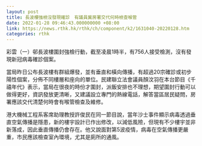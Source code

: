 ```yaml
---
layout: post
title: 長波樓強檢沒發現確診　有議員冀房署交代何時檢查喉管
date: 2022-01-28 09:46:43.000000000 +08:00
link: https://news.rthk.hk/rthk/ch/component/k2/1631040-20220128.htm
categories: rthk
---
```


彩雲（一）邨長波樓圍封強檢行動，截至凌晨1時半，有756人接受檢測，沒有發現新冠病毒確診個案。

當局昨日公布長波樓有群組爆發，並有垂直和橫向傳播，有超過20宗確診或初步陽性個案，分佈不同樓層和座向的單位。民建聯立法會議員顏汶羽在本台節目《千禧年代》表示，當局在很夜的時份才圍封，派飯安排也不理想，期望圍封行動可以做得更好，資訊發放更清晰，又建議設立專門的熱線電話，解答當區居民疑問，房署應該交代清楚何時會有喉管檢查及維修。

港大機械工程系客席助理教授許俊民在同一節目說，當年沙士事件顯示病毒透過垂直空氣傳播是隱患，新的樓宇設計已作出修改，以減低風險，但現有不少樓宇並非新落成，因此垂直傳播仍會存在。他又說面對第5波疫情，病毒在空氣傳播更嚴重，市民應該檢查室內環境，尤其是廁所的通風。
